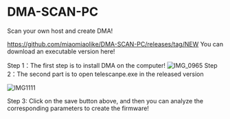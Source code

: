 # DMA-SCAN-PC
Scan your own host and create DMA!

https://github.com/miaomiaolike/DMA-SCAN-PC/releases/tag/NEW You can download an executable version here!

Step 1：The first step is to install DMA on the computer!
![IMG_0965](https://github.com/miaomiaolike/DMA-SCAN-PC/assets/70749818/f5df6ab7-9689-4d93-ba68-92a337f764c7)
Step 2：The second part is to open telescanpe.exe in the released version

![IMG1111](https://github.com/miaomiaolike/DMA-SCAN-PC/assets/70749818/2fc1a19d-58ed-4fc9-91eb-569ad9a591ec)

Step 3: Click on the save button above, and then you can analyze the corresponding parameters to create the firmware!
